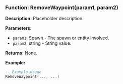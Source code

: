 ### Function: RemoveWaypoint(param1, param2)

**Description:**
Placeholder description.

**Parameters:**
- `param1`: Spawn - The spawn or entity involved.
- `param2`: string - String value.

**Returns:** None.

**Example:**

```lua
-- Example usage
RemoveWaypoint(..., ...)
```
